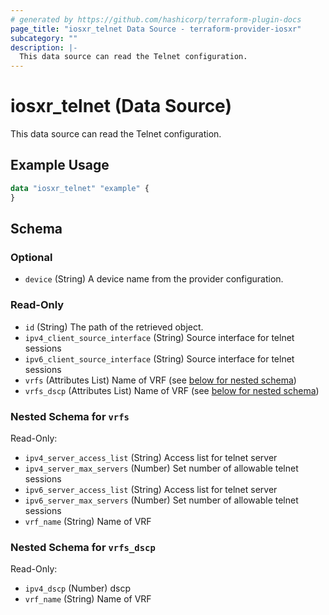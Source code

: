 ```yaml
---
# generated by https://github.com/hashicorp/terraform-plugin-docs
page_title: "iosxr_telnet Data Source - terraform-provider-iosxr"
subcategory: ""
description: |-
  This data source can read the Telnet configuration.
---
```


# iosxr_telnet (Data Source)

This data source can read the Telnet configuration.

## Example Usage

```terraform
data "iosxr_telnet" "example" {
}
```

<!-- schema generated by tfplugindocs -->
## Schema

### Optional

- `device` (String) A device name from the provider configuration.

### Read-Only

- `id` (String) The path of the retrieved object.
- `ipv4_client_source_interface` (String) Source interface for telnet sessions
- `ipv6_client_source_interface` (String) Source interface for telnet sessions
- `vrfs` (Attributes List) Name of VRF (see [below for nested schema](#nestedatt--vrfs))
- `vrfs_dscp` (Attributes List) Name of VRF (see [below for nested schema](#nestedatt--vrfs_dscp))

<a id="nestedatt--vrfs"></a>
### Nested Schema for `vrfs`

Read-Only:

- `ipv4_server_access_list` (String) Access list for telnet server
- `ipv4_server_max_servers` (Number) Set number of allowable telnet sessions
- `ipv6_server_access_list` (String) Access list for telnet server
- `ipv6_server_max_servers` (Number) Set number of allowable telnet sessions
- `vrf_name` (String) Name of VRF


<a id="nestedatt--vrfs_dscp"></a>
### Nested Schema for `vrfs_dscp`

Read-Only:

- `ipv4_dscp` (Number) dscp
- `vrf_name` (String) Name of VRF
